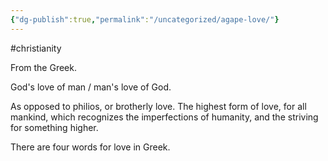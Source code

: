 ```yaml
---
{"dg-publish":true,"permalink":"/uncategorized/agape-love/"}
---
```


#christianity 

From the Greek.

God's love of man / man's love of God.

As opposed to philios, or brotherly love. The highest form of love, for all mankind, which recognizes the imperfections of humanity, and the striving for something higher.

There are four words for love in Greek.


